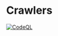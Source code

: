 # Crawlers

[![CodeQL](https://github.com/computerist-tech/Crawlers/actions/workflows/codeql-analysis.yml/badge.svg?branch=develop)](https://github.com/computerist-tech/Crawlers/actions/workflows/codeql-analysis.yml)

